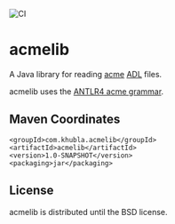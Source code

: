 ![CI](https://github.com/teverett/acmelib/workflows/CI/badge.svg)

acmelib
========

A Java library for reading [acme](http://www.cs.cmu.edu/~acme/) [ADL](https://en.wikipedia.org/wiki/Architecture_description_language) files.

acmelib uses the [ANTLR4 acme grammar](https://github.com/antlr/grammars-v4/tree/master/acme).

Maven Coordinates
-------------------

```
<groupId>com.khubla.acmelib</groupId>
<artifactId>acmelib</artifactId>
<version>1.0-SNAPSHOT</version>
<packaging>jar</packaging>
```

License
---------

acmelib is distributed until the BSD license. 

